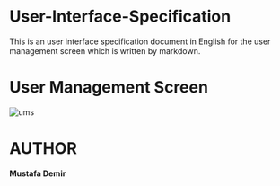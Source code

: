 # User-Interface-Specification
This is an user interface specification document in English for the user management screen which is written by markdown.


# User Management Screen

![ums](https://lists.office.com/Images/969df1bb-97b6-44ef-9108-dc18a5fd96c2/298428f6-6729-4501-a9de-dcaf554877fe/T3L0G2MKUPU8GQUY8YHP00Z9RB/c2f1cb7e-5022-433a-93a2-1ac0b6ec1015)

# AUTHOR

**Mustafa Demir**
